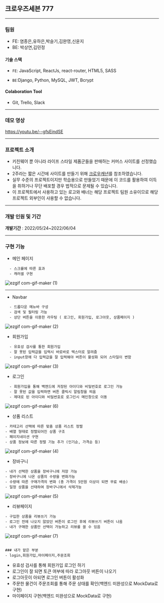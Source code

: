 ## 크로우즈세븐 777

---

### 팀원

- FE: 염종은,유하은,박슬기,김완영,신윤지
- BE: 박상연,김민정

#### 기술 스택

- `FE`: JavaScript, ReactJs, react-router, HTML5, SASS

- `BE`:Django, Python, MySQL, JWT, Bcrypt

#### Colaboration Tool

- Git, Trello, Slack

---

### 데모 영상

https://youtu.be/--gfsEindSE

---

###  프로젝트 소개 

* 키친웨어 뿐 아니라 라이프 스타일 제품군들을 판매하는 커머스 사이트를 선정했습니다.
* 2주라는 짧은 시간에 사이트를 만들기 위해 [크로우캐년](https://crowcanyon.co.kr/index.html)를 참조하였습니다.
* 실무 수준의 프로젝트이지만 학습용으로 만들었기 때문에 이 코드를 활용하여 이득을 취하거나 무단 배포할 경우 법적으로 문제될 수 있습니다.
* 이 프로젝트에서 사용하고 있는 로고와 배너는 해당 프로젝트 팀원 소유이므로 해당 프로젝트 외부인이 사용할 수 없습니다.

---

###  개발 인원 및 기간 
**개발기간** : 2022/05/24~2022/06/04

---
### 구현 기능


- 메인 페이지
 ```
   - 스크롤에 따른 효과
   - 캐러셀 구현
```
![ezgif com-gif-maker (1)](https://user-images.githubusercontent.com/96937488/172107635-95509f5f-aab6-4dd1-80e8-81a1b994d9c5.gif)

---
- Navbar
 ```
   - 드롭다운 메뉴바 구성
   - 검색 및 필터링 가능
   - 상단 버튼을 이용한 라우팅 ( 로그인, 회원가입, 로그아웃, 상품페이지 )
```
![ezgif com-gif-maker (2)](https://user-images.githubusercontent.com/96937488/172108429-c8105cd7-311f-4e62-b7e9-b5e69599de9d.gif)


- 회원가입
 ```
   - 유효성 검사를 통한 회원가입
   - 잘 못된 입력값을 입력시 바로바로 텍스터로 알려줌
   - input창에 다 입력값을 잘 입력해야 버튼이 활성화 되어 스타일이 변함
```
![ezgif com-gif-maker (3)](https://user-images.githubusercontent.com/96937488/172111501-0b0c35c2-c35b-4231-8a08-61c014d2b735.gif)

- 로그인
 ```
   - 회원가입을 통해 백엔드에 저장된 아이디와 비밀번호로 로그인 가능
   - 잘 못된 값을 입력하면 버튼 클릭시 알림창을 띄움
   - 제대로 된 아이디와 비밀번호로 로그인시 메인창으로 이동
```
![ezgif com-gif-maker (6)](https://user-images.githubusercontent.com/96937488/172112471-cf62aaae-a14c-4269-af34-aea1a9c7583b.gif)

- 상품 리스트

```
- 카테고리 선택에 따른 맞춤 상품 리스트 정렬
- 배열 형태로 정렬되어진 상품 구조
- 페이지네이션 구현
- 상품 정보에 따른 정렬 기능 추가 (인기순, 가격순 등)
```
![ezgif com-gif-maker (4)](https://user-images.githubusercontent.com/96937488/172111940-a6073dd7-0371-492c-9fe4-4c6170e2911d.gif)

- 장바구니

```
- 내가 선택한 상품을 장바구니에 저장 가능
- 장바구니에 나온 상품의 수량을 변화가능
- 수량에 따른 구매가격의 변화 (총 가격이 5만원 이상이 되면 무료 배송)
- 일정 상품을 선태하여 장바구니에서 삭제가능
```
![ezgif com-gif-maker (5)](https://user-images.githubusercontent.com/96937488/172112112-edbf1ed8-746f-4782-b506-7f0e12244bff.gif)

- 리뷰페이지

```
- 구입한 상품을 리뷰쓰기 가능
- 로그인 전에 나오지 않았던 버튼이 로그인 후에 리뷰쓰기 버튼이 나옴
- 내가 구매한 상품만 선택이 가능하고 리뷰를 쓸 수 있음
```
![ezgif com-gif-maker (7)](https://user-images.githubusercontent.com/96937488/172113134-3b1cfab3-d0ce-43f2-aaa0-b6ce17742e18.gif)

```

### 내가 맡은 부분
- login,회원가입,마이페이지,주문조회

```
- 유효성 검사를 통해 회원가입 로그인 하기
- 로그인이 잘 되면 토큰 여부에 따라 로그아웃 버튼이 나오기
- 로그아웃이 아되면 로그인 버튼이 활성화
- 주문한 물건이 주문조회를 통해 주문 상태를 확인(백엔드 미완성으로 MockData로 구현)
- 마이페이지 구현(백엔드 미완성으로 MockData로 구현)
```

